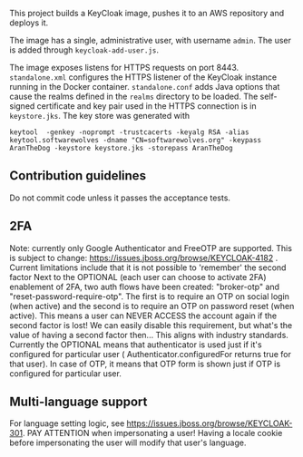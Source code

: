 This project builds a KeyCloak image, pushes it to an AWS repository and deploys it.

The image has a single, administrative user, with username `admin`. The user is added through `keycloak-add-user.js`.

The image exposes listens for HTTPS requests on port 8443.
`standalone.xml` configures the HTTPS listener of the KeyCloak instance running in the Docker container. `standalone.conf` adds Java options that cause the realms defined in the `realms` directory to be loaded. The self-signed certificate and key pair used in the HTTPS connection is in `keystore.jks`. The key store was generated with

    keytool  -genkey -noprompt -trustcacerts -keyalg RSA -alias keytool.softwarewolves -dname "CN=softwarewolves.org" -keypass AranTheDog -keystore keystore.jks -storepass AranTheDog

## Contribution guidelines ##

Do not commit code unless it passes the acceptance tests.

## 2FA ##
Note: currently only Google Authenticator and FreeOTP are supported. This is subject to change: https://issues.jboss.org/browse/KEYCLOAK-4182 . Current limitations include that it is not possible to 'remember' the second factor
Next to the OPTIONAL (each user can choose to activate 2FA) enablement of 2FA, two auth flows have been created: "broker-otp" and "reset-password-require-otp". The first is to require an OTP on social login (when active) and the second is to require an OTP on password reset (when active). This means a user can NEVER ACCESS the account again if the second factor is lost! We can easily disable this requirement, but what's the value of having a second factor then... This aligns with industry standards.
Currently the OPTIONAL means that authenticator is used just if it's configured for particular user ( Authenticator.configuredFor returns true for that user). In case of OTP, it means that OTP form is shown just if OTP is configured for particular user.

## Multi-language support ##
For language setting logic, see https://issues.jboss.org/browse/KEYCLOAK-301.
PAY ATTENTION when impersonating a user! Having a locale cookie before impersonating the user will modify that user's language.
